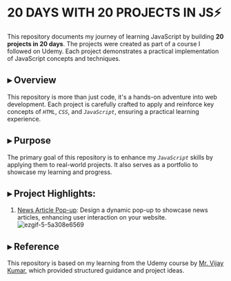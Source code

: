 # 20 DAYS WITH 20 PROJECTS IN JS⚡

This repository documents my journey of learning JavaScript by building **20 projects in 20 days**. The projects were created as part of a course I followed on Udemy. Each project demonstrates a practical implementation of JavaScript concepts and techniques.

## ▸ Overview
This repository is more than just code, it's a hands-on adventure into web development. Each project is carefully crafted to apply and reinforce key concepts of *`HTML`*, *`CSS`*, and *`JavaScript`*, ensuring a practical learning experience.

## ▸ Purpose
The primary goal of this repository is to enhance my *`JavaScript`* skills by applying them to real-world projects. It also serves as a portfolio to showcase my learning and progress.

## ▸ Project Highlights:

1. [News Article Pop-up](https://github.com/Manish-Royan/JavaScript/tree/main/20%20DAYS%20WITH%2020%20PROJECTS%20IN%20JS/%5BPROJECT-1%5D%20News%20Letter%20Application): Design a dynamic pop-up to showcase news articles, enhancing user interaction on your website.
![ezgif-5-5a308e6569](https://github.com/user-attachments/assets/83fe1cd2-0120-4050-a344-24eeeeecaa98)



## ▸ Reference
This repository is based on my learning from the Udemy course by [Mr. Vijay Kumar](https://www.udemy.com/course/javascript-20-projects-in-20-days-html-css-javascript/learn/lecture/40895344#overview), which provided structured guidance and project ideas.
